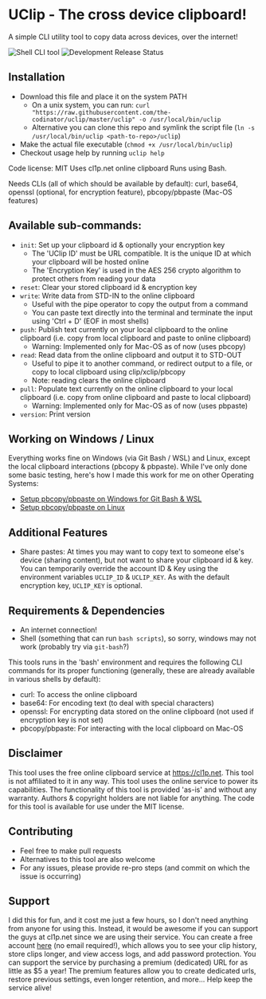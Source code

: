 # UClip - The cross device clipboard!

A simple CLI utility tool to copy data across devices, over the internet!

![Shell CLI tool](https://img.shields.io/badge/runtime-bash-blue)
![Development Release Status](https://img.shields.io/badge/release-beta-orange)

## Installation

- Download this file and place it on the system PATH
  - On a unix system, you can run:
    `curl "https://raw.githubusercontent.com/the-codinator/uclip/master/uclip" -o /usr/local/bin/uclip`
  - Alternative you can clone this repo and symlink the script file (`ln -s /usr/local/bin/uclip <path-to-repo>/uclip`)
- Make the actual file executable (`chmod +x /usr/local/bin/uclip`)
- Checkout usage help by running `uclip help`

Code license: MIT Uses cl1p.net online clipboard Runs using Bash.

Needs CLIs (all of which should be available by default): curl, base64, openssl (optional, for encryption feature),
pbcopy/pbpaste (Mac-OS features)

## Available sub-commands:

- `init`: Set up your clipboard id & optionally your encryption key
  - The 'UClip ID' must be URL compatible. It is the unique ID at which your clipboard will be hosted online
  - The 'Encryption Key' is used in the AES 256 crypto algorithm to protect others from reading your data
- `reset`: Clear your stored clipboard id & encryption key
- `write`: Write data from STD-IN to the online clipboard
  - Useful with the pipe operator to copy the output from a command
  - You can paste text directly into the terminal and terminate the input using 'Ctrl + D' (EOF in most shells)
- `push`: Publish text currently on your local clipboard to the online clipboard (i.e. copy from local clipboard and
  paste to online clipboard)
  - Warning: Implemented only for Mac-OS as of now (uses pbcopy)
- `read`: Read data from the online clipboard and output it to STD-OUT
  - Useful to pipe it to another command, or redirect output to a file, or copy to local clipboard using
    clip/xclip/pbcopy
  - Note: reading clears the online clipboard
- `pull`: Populate text currently on the online clipboard to your local clipboard (i.e. copy from online clipboard and
  paste to local clipboard)
  - Warning: Implemented only for Mac-OS as of now (uses pbpaste)
- `version`: Print version

## Working on Windows / Linux

Everything works fine on Windows (via Git Bash / WSL) and Linux, except the local clipboard interactions (pbcopy &
pbpaste). While I've only done some basic testing, here's how I made this work for me on other Operating Systems:

- [Setup pbcopy/pbpaste on Windows for Git Bash & WSL](https://www.techtronic.us/pbcopy-pbpaste-for-wsl/)
- [Setup pbcopy/pbpaste on Linux](https://ostechnix.com/how-to-use-pbcopy-and-pbpaste-commands-on-linux/)

## Additional Features

- Share pastes: At times you may want to copy text to someone else's device (sharing content), but not want to share
  your clipboard id & key. You can temporarily override the account ID & Key using the environment variables `UCLIP_ID`
  & `UCLIP_KEY`. As with the default encryption key, `UCLIP_KEY` is optional.

## Requirements & Dependencies

- An internet connection!
- Shell (something that can run `bash scripts`), so sorry, windows may not work (probably try via `git-bash`?)

This tools runs in the 'bash' environment and requires the following CLI commands for its proper functioning (generally,
these are already available in various shells by default):

- curl: To access the online clipboard
- base64: For encoding text (to deal with special characters)
- openssl: For encrypting data stored on the online clipboard (not used if encryption key is not set)
- pbcopy/pbpaste: For interacting with the local clipboard on Mac-OS

## Disclaimer

This tool uses the free online clipboard service at https://cl1p.net. This tool is not affiliated to it in any way. This
tool uses the online service to power its capabilities. The functionality of this tool is provided 'as-is' and without
any warranty. Authors & copyright holders are not liable for anything. The code for this tool is available for use under
the MIT license.

## Contributing

- Feel free to make pull requests
- Alternatives to this tool are also welcome
- For any issues, please provide re-pro steps (and commit on which the issue is occurring)

## Support

I did this for fun, and it cost me just a few hours, so I don't need anything from anyone for using this. Instead, it
would be awesome if you can support the guys at cl1p.net since we are using their service. You can create a free
account [here](https://cl1p.net/sys/login.jsp) (no email required!), which allows you to see your clip history, store
clips longer, and view access logs, and add password protection. You can support the service by purchasing a premium
(dedicated) URL for as little as $5 a year! The premium features allow you to create dedicated urls, restore previous
settings, even longer retention, and more... Help keep the service alive!
